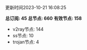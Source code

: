 更新时间2023-10-21 16:08:25

**总订阅: 45**
**总节点: 660**
**有效节点: 158**
- v2ray节点: 144
- ss节点: 10
- trojan节点: 4
